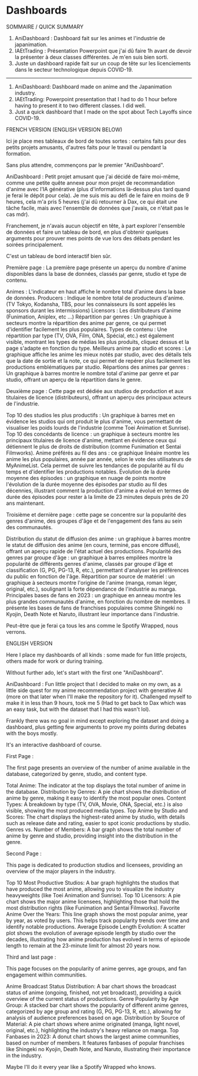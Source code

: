 # Dashboards

SOMMAIRE / QUICK SUMMARY

1. AniDashboard : Dashboard fait sur les animes et l'industrie de japanimation.
2. IAEtTrading : Présentation Powerpoint que j'ai dû faire 1h avant de devoir la présenter à deux classes différentes. Je m'en suis bien sorti.
3. Juste un dashboard rapide fait sur un coup de tête sur les licenciements dans le secteur technologique depuis COVID-19.
---

1. AniDashboard: Dashboard made on anime and the Japanimation industry.
2. IAEtTrading: Powerpoint presentation that I had to do 1 hour before having to present it to two different classes. I did well.
3. Just a quick dashboard that I made on the spot about Tech Layoffs since COVID-19.

FRENCH VERSION (ENGLISH VERSION BELOW)


Ici je place mes tableaux de bord de toutes sortes : certains faits pour des petits projets amusants, d'autres faits pour le travail ou pendant la formation.

Sans plus attendre, commençons par le premier "AniDashboard".

AniDashboard : Petit projet amusant que j'ai décidé de faire moi-même, comme une petite quête annexe pour mon projet de recommandation d'anime avec l'IA générative (plus d'informations là-dessus plus tard quand je ferai le dépôt pour cela). Je me suis mis au défi de le faire en moins de 9 heures, cela m'a pris 5 heures (j'ai dû retourner à Dax, ce qui était une tâche facile, mais avec l'ensemble de données que j'avais, ce n'était pas le cas mdr).

Franchement, je n'avais aucun objectif en tête, à part explorer l'ensemble de données et faire un tableau de bord, en plus d'obtenir quelques arguments pour prouver mes points de vue lors des débats pendant les soirées principalement.

C'est un tableau de bord interactif bien sûr.

Première page : La première page présente un aperçu du nombre d'anime disponibles dans la base de données, classés par genre, studio et type de contenu.

Animes : L'indicateur en haut affiche le nombre total d'anime dans la base de données.
Producers : Indique le nombre total de producteurs d'anime. (TV Tokyo, Kodansha, TBS, pour les connaisseurs ils sont appelés les sponsors durant les intermissions)
Licensors : Les distributeurs d'anime (Funimation, Aniplex, etc ...)
Répartition par genres : Un graphique à secteurs montre la répartition des anime par genre, ce qui permet d'identifier facilement les plus populaires.
Types de contenu : Une répartition par type (TV, OVA, Film, ONA, Spécial, etc.) est également visible, montrant les types de médias les plus produits, cliquez dessus et la page s'adapte en fonction du type.
Meilleurs anime par studio et scores : Le graphique affiche les anime les mieux notés par studio, avec des détails tels que la date de sortie et la note, ce qui permet de repérer plus facilement les productions emblématiques par studio.
Répartions des animes par genres : Un graphique à barres montre le nombre total d'anime par genre et par studio, offrant un aperçu de la répartition dans le genre.

Deuxième page : Cette page est dédiée aux studios de production et aux titulaires de licence (distributeurs), offrant un aperçu des principaux acteurs de l'industrie.

Top 10 des studios les plus productifs : Un graphique à barres met en évidence les studios qui ont produit le plus d'anime, vous permettant de visualiser les poids lourds de l'industrie (comme Toei Animation et Sunrise).
Top 10 des concédants de licence : un graphique à secteurs montre les principaux titulaires de licence d'anime, mettant en évidence ceux qui détiennent le plus de droits de distribution (comme Funimation et Sentai Filmworks).
Anime préférés au fil des ans : ce graphique linéaire montre les anime les plus populaires, année par année, selon le vote des utilisateurs de MyAnimeList. Cela permet de suivre les tendances de popularité au fil du temps et d'identifier les productions notables.
Évolution de la durée moyenne des épisodes : un graphique en nuage de points montre l'évolution de la durée moyenne des épisodes par studio au fil des décennies, illustrant comment la production d'anime a évolué en termes de durée des épisodes pour rester à la limite de 23 minutes depuis près de 20 ans maintenant.

Troisième et dernière page : cette page se concentre sur la popularité des genres d'anime, des groupes d'âge et de l'engagement des fans au sein des communautés.

Distribution du statut de diffusion des anime : un graphique à barres montre le statut de diffusion des anime (en cours, terminé, pas encore diffusé), offrant un aperçu rapide de l'état actuel des productions.
Popularité des genres par groupe d'âge : un graphique à barres empilées montre la popularité de différents genres d'anime, classés par groupe d'âge et classification (G, PG, PG-13, R, etc.), permettant d'analyser les préférences du public en fonction de l'âge.
Répartition par source de matériel : un graphique à secteurs montre l'origine de l'anime (manga, roman léger, original, etc.), soulignant la forte dépendance de l'industrie au manga.
Principales bases de fans en 2023 : un graphique en anneau montre les plus grandes communautés d'anime, en fonction du nombre de membres. Il présente les bases de fans de franchises populaires comme Shingeki no Kyojin, Death Note et Naruto, illustrant leur importance dans l'industrie.

Peut-être que je ferai ça tous les ans comme le Spotify Wrapped, nous verrons. 


ENGLISH VERSION


Here I place my dashboards of all kinds : some made for fun little projects, others made for work or during training.

Without further ado, let's start with the first one "AniDashboard".

AniDashboard : Fun little project that I decided to make on my own, as a little side quest for my anime recommendation project with generative AI (more on that later when I'll make the repository for it). Challenged myself to make it in less than 9 hours, took me 5 (Had to get back to Dax which was an easy task, but with the dataset that I had this wasn't lol).

Frankly there was no goal in mind except exploring the dataset and doing a dashboard, plus getting few arguments to prove my points during debates with the boys mostly.

It's an interactive dashboard of course.

First Page : 

The first page presents an overview of the number of anime available in the database, categorized by genre, studio, and content type. 

Total Anime: The indicator at the top displays the total number of anime in the database.
Distribution by Genres: A pie chart shows the distribution of anime by genre, making it easy to identify the most popular ones.
Content Types: A breakdown by type (TV, OVA, Movie, ONA, Special, etc.) is also visible, showing the most produced media types.
Top Anime by Studio and Scores: The chart displays the highest-rated anime by studio, with details such as release date and rating, easier to spot iconic productions by studio.
Genres vs. Number of Members: A bar graph shows the total number of anime by genre and studio, providing insight into the distribution in the genre.

Second Page :

This page is dedicated to production studios and licensees, providing an overview of the major players in the industry.

Top 10 Most Productive Studios: A bar graph highlights the studios that have produced the most anime, allowing you to visualize the industry heavyweights (like Toei Animation and Sunrise).
Top 10 Licensors: A pie chart shows the major anime licensees, highlighting those that hold the most distribution rights (like Funimation and Sentai Filmworks).
Favorite Anime Over the Years: This line graph shows the most popular anime, year by year, as voted by users. This helps track popularity trends over time and identify notable productions.
Average Episode Length Evolution: A scatter plot shows the evolution of average episode length by studio over the decades, illustrating how anime production has evolved in terms of episode length to remain at the 23-minute limit for almost 20 years now.

Third and last page : 

This page focuses on the popularity of anime genres, age groups, and fan engagement within communities.

Anime Broadcast Status Distribution: A bar chart shows the broadcast status of anime (ongoing, finished, not yet broadcast), providing a quick overview of the current status of productions.
Genre Popularity by Age Group: A stacked bar chart shows the popularity of different anime genres, categorized by age group and rating (G, PG, PG-13, R, etc.), allowing for analysis of audience preferences based on age.
Distribution by Source of Material: A pie chart shows where anime originated (manga, light novel, original, etc.), highlighting the industry's heavy reliance on manga.
Top Fanbases in 2023: A donut chart shows the largest anime communities, based on number of members. It features fanbases of popular franchises like Shingeki no Kyojin, Death Note, and Naruto, illustrating their importance in the industry.

Maybe I'll do it every year like a Spotify Wrapped who knows.
